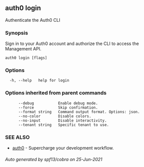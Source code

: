 ## auth0 login

Authenticate the Auth0 CLI

### Synopsis

Sign in to your Auth0 account and authorize the CLI to access the Management API.

```
auth0 login [flags]
```

### Options

```
  -h, --help   help for login
```

### Options inherited from parent commands

```
      --debug           Enable debug mode.
      --force           Skip confirmation.
      --format string   Command output format. Options: json.
      --no-color        Disable colors.
      --no-input        Disable interactivity.
      --tenant string   Specific tenant to use.
```

### SEE ALSO

* [auth0](auth0.md)	 - Supercharge your development workflow.

###### Auto generated by spf13/cobra on 25-Jun-2021
